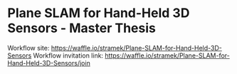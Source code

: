 # Plane SLAM for Hand-Held 3D Sensors - Master Thesis

Workflow site: https://waffle.io/stramek/Plane-SLAM-for-Hand-Held-3D-Sensors
Workflow invitation link: https://waffle.io/stramek/Plane-SLAM-for-Hand-Held-3D-Sensors/join

